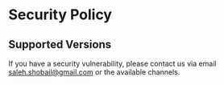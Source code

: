 # Security Policy

## Supported Versions

If you have a security vulnerability, please contact us via email saleh.shobail@gmail.com or the available channels.

